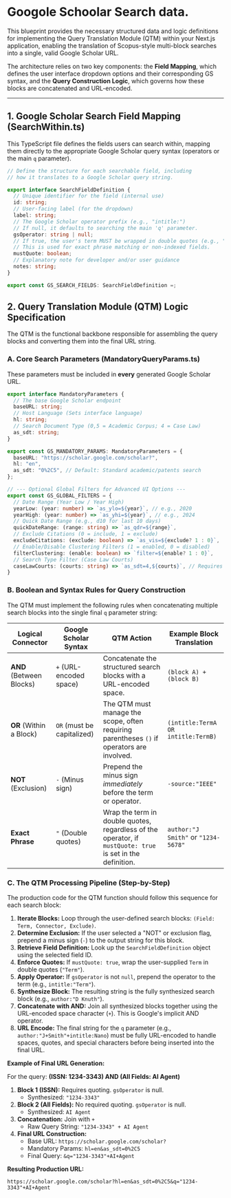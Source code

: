 # Googole Schoolar Search data.

This blueprint provides the necessary structured data and logic definitions for implementing the Query Translation Module (QTM) within your Next.js application, enabling the translation of Scopus-style multi-block searches into a single, valid Google Scholar URL.

The architecture relies on two key components: the **Field Mapping**, which defines the user interface dropdown options and their corresponding GS syntax, and the **Query Construction Logic**, which governs how these blocks are concatenated and URL-encoded.

-----

## 1\. Google Scholar Search Field Mapping (SearchWithin.ts)

This TypeScript file defines the fields users can search within, mapping them directly to the appropriate Google Scholar query syntax (operators or the main `q` parameter).

```typescript
// Define the structure for each searchable field, including
// how it translates to a Google Scholar query string.

export interface SearchFieldDefinition {
  // Unique identifier for the field (internal use)
  id: string;
  // User-facing label (for the dropdown)
  label: string;
  // The Google Scholar operator prefix (e.g., "intitle:")
  // If null, it defaults to searching the main 'q' parameter.
  gsOperator: string | null;
  // If true, the user's term MUST be wrapped in double quotes (e.g., "Term")
  // This is used for exact phrase matching or non-indexed fields.
  mustQuote: boolean;
  // Explanatory note for developer and/or user guidance
  notes: string;
}

export const GS_SEARCH_FIELDS: SearchFieldDefinition =;
```

## 2\. Query Translation Module (QTM) Logic Specification

The QTM is the functional backbone responsible for assembling the query blocks and converting them into the final URL string.

### A. Core Search Parameters (MandatoryQueryParams.ts)

These parameters must be included in **every** generated Google Scholar URL.

```typescript
export interface MandatoryParameters {
  // The base Google Scholar endpoint
  baseURL: string; 
  // Host Language (Sets interface language)
  hl: string;
  // Search Document Type (0,5 = Academic Corpus; 4 = Case Law)
  as_sdt: string;
}

export const GS_MANDATORY_PARAMS: MandatoryParameters = {
  baseURL: "https://scholar.google.com/scholar?",
  hl: "en", 
  as_sdt: "0%2C5", // Default: Standard academic/patents search
};

// --- Optional Global Filters for Advanced UI Options ---
export const GS_GLOBAL_FILTERS = {
  // Date Range (Year Low / Year High)
  yearLow: (year: number) => `as_ylo=${year}`, // e.g., 2020
  yearHigh: (year: number) => `as_yhi=${year}`, // e.g., 2024
  // Quick Date Range (e.g., d10 for last 10 days)
  quickDateRange: (range: string) => `as_qdr=${range}`,
  // Exclude Citations (0 = include, 1 = exclude)
  excludeCitations: (exclude: boolean) => `as_vis=${exclude? 1 : 0}`,
  // Enable/Disable Clustering Filters (1 = enabled, 0 = disabled)
  filterClustering: (enable: boolean) => `filter=${enable? 1 : 0}`,
  // Search Type Filter (Case Law Courts)
  caseLawCourts: (courts: string) => `as_sdt=4,${courts}`, // Requires '4' as the first value [1]
}
```

### B. Boolean and Syntax Rules for Query Construction

The QTM must implement the following rules when concatenating multiple search blocks into the single final `q` parameter string:

| Logical Connector | Google Scholar Syntax | QTM Action | Example Block Translation |
|---|---|---|---|
| **AND** (Between Blocks) | `+` (URL-encoded space) | Concatenate the structured search blocks with a URL-encoded space. | `(block A) + (block B)` |
| **OR** (Within a Block) | `OR` (must be capitalized) | The QTM must manage the scope, often requiring parentheses `()` if operators are involved. | `(intitle:TermA OR intitle:TermB)` |
| **NOT** (Exclusion) | `-` (Minus sign) | Prepend the minus sign *immediately* before the term or operator. | `-source:"IEEE"` |
| **Exact Phrase** | `"` (Double quotes) | Wrap the term in double quotes, regardless of the operator, if `mustQuote: true` is set in the definition. | `author:"J Smith"` or `"1234-5678"` |

### C. The QTM Processing Pipeline (Step-by-Step)

The production code for the QTM function should follow this sequence for each search block:

1.  **Iterate Blocks:** Loop through the user-defined search blocks: `(Field: Term, Connector, Exclude)`.
2.  **Determine Exclusion:** If the user selected a "NOT" or exclusion flag, prepend a minus sign (`-`) to the output string for this block.
3.  **Retrieve Field Definition:** Look up the `SearchFieldDefinition` object using the selected field ID.
4.  **Enforce Quotes:** If `mustQuote: true`, wrap the user-supplied `Term` in double quotes (`"Term"`).
5.  **Apply Operator:** If `gsOperator` is not `null`, prepend the operator to the term (e.g., `intitle:"Term"`).
6.  **Synthesize Block:** The resulting string is the fully synthesized search block (e.g., `author:"D Knuth"`).
7.  **Concatenate with AND:** Join all synthesized blocks together using the URL-encoded space character (`+`). This is Google's implicit AND operator.
8.  **URL Encode:** The final string for the `q` parameter (e.g., `author:"J+Smith"+intitle:Nano`) must be fully URL-encoded to handle spaces, quotes, and special characters before being inserted into the final URL.

**Example of Final URL Generation:**

For the query: **(ISSN: 1234-3343) AND (All Fields: AI Agent)**

1.  **Block 1 (ISSN):** Requires quoting. `gsOperator` is null.
      * Synthesized: `"1234-3343"`
2.  **Block 2 (All Fields):** No required quoting. `gsOperator` is null.
      * Synthesized: `AI Agent`
3.  **Concatenation:** Join with `+`
      * Raw Query String: `"1234-3343" + AI Agent`
4.  **Final URL Construction:**
      * Base URL: `https://scholar.google.com/scholar?`
      * Mandatory Params: `hl=en&as_sdt=0%2C5`
      * Final Query: `&q="1234-3343"+AI+Agent`

**Resulting Production URL:**

`https://scholar.google.com/scholar?hl=en&as_sdt=0%2C5&q="1234-3343"+AI+Agent`
